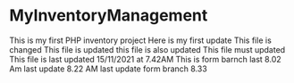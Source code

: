 # MyInventoryManagement

This is my first PHP inventory project
Here  is my first update
This file is changed
This file is updated
this file is also updated
This file must updated
This file is last updated 15/11/2021 at 7.42AM
This is form barnch last 8.02 Am
last update 8.22 AM
last update form branch 8.33
